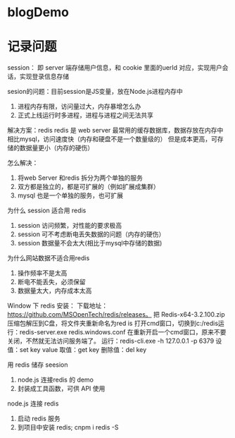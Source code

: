 # blogDemo
# 记录问题
session： 即 server 端存储用户信息，和 cookie 里面的uerId 对应，实现用户会话，实现登录信息存储  

sesion的问题：目前session是JS变量，放在Node.js进程内存中

  1. 进程内存有限，访问量过大，内存暴增怎么办
  2. 正式上线运行时多进程，进程与进程之间无法共享 

解决方案：redis
  redis 是 web server 最常用的缓存数据库，数据存放在内存中
  相比mysql，访问速度快（内存和硬盘不是一个数量级的）
  但是成本更高，可存储的数据量更小（内存的硬伤）
  
  怎么解决：
  1. 将web Server 和redis 拆分为两个单独的服务
  2. 双方都是独立的，都是可扩展的（例如扩展成集群）
  3. mysql 也是一个单独的服务，也可扩展


 为什么 session 适合用 redis
  1. session 访问频繁，对性能的要求极高
  2. session 可不考虑断电丢失数据的问题（内存的硬伤）
  3. session 数据量不会太大(相比于mysql中存储的数据)  
  
 为什么网站数据不适合用redis
  1. 操作频率不是太高
  2. 断电不能丢失，必须保留
  3. 数据量太大，内存成本太高 


 Window 下 redis 安装：
  下载地址：https://github.com/MSOpenTech/redis/releases。
  把 Redis-x64-3.2.100.zip 压缩包解压到C盘，将文件夹重新命名为red is
  打开cmd窗口，切换到c:/redis运行：redis-server.exe redis.windows.conf
  在重新开启一个cmd窗口，原来不要关闭，不然就无法访问服务端了。
  运行：redis-cli.exe -h 127.0.0.1 -p 6379
  设值：set key value
  取值：get key 
  删除值：del key 


 用 redis 储存 seesion 
  1. node.js 连接redis 的 demo 
  2. 封装成工具函数，可供 API 使用


 node.js 连接 redis 

  1. 启动 redis 服务
  2. 到项目中安装 redis; cnpm i redis -S 